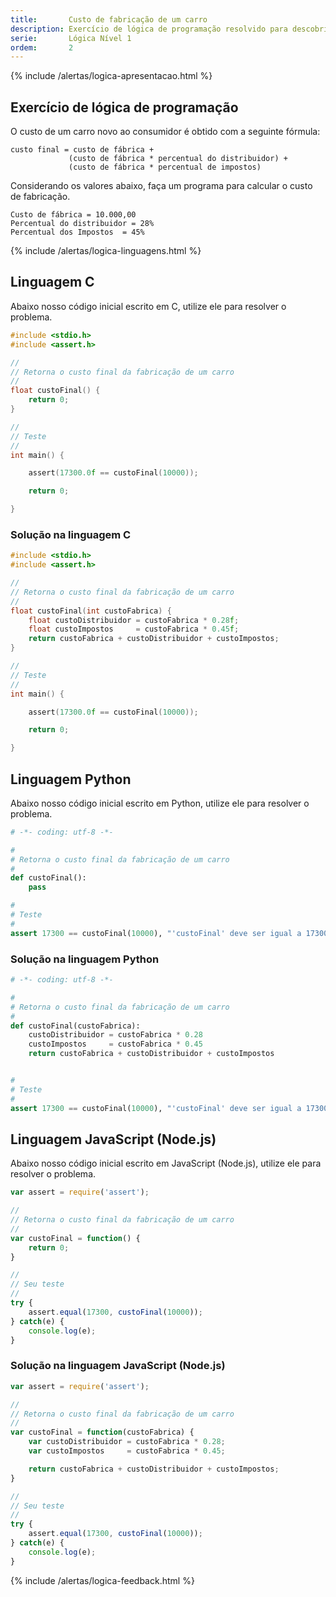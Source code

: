 ```yaml
---
title:       Custo de fabricação de um carro
description: Exercício de lógica de programação resolvido para descobrir o custo final de um carro.
serie:       Lógica Nível 1
ordem:       2
---
```


{% include /alertas/logica-apresentacao.html %}

Exercício de lógica de programação
---

O custo de um carro novo ao consumidor é obtido com a seguinte fórmula:
  
    custo final = custo de fábrica +
			     (custo de fábrica * percentual do distribuidor) +
			     (custo de fábrica * percentual de impostos)

Considerando os valores abaixo, faça um programa para calcular o custo de fabricação.
 
    Custo de fábrica = 10.000,00
    Percentual do distribuidor = 28%
    Percentual dos Impostos  = 45%


{% include /alertas/logica-linguagens.html %}


Linguagem C
---

Abaixo nosso código inicial escrito em C, utilize ele para resolver o problema.

```c
#include <stdio.h>
#include <assert.h>

//
// Retorna o custo final da fabricação de um carro
//
float custoFinal() {
    return 0;
}

//
// Teste
//
int main() {

    assert(17300.0f == custoFinal(10000));

    return 0;

}
```

### Solução na linguagem C

```c
#include <stdio.h>
#include <assert.h>

//
// Retorna o custo final da fabricação de um carro
//
float custoFinal(int custoFabrica) {
    float custoDistribuidor = custoFabrica * 0.28f;
    float custoImpostos     = custoFabrica * 0.45f;
    return custoFabrica + custoDistribuidor + custoImpostos;
}

//
// Teste
//
int main() {

    assert(17300.0f == custoFinal(10000));

    return 0;

}
```


Linguagem Python
---

Abaixo nosso código inicial escrito em Python, utilize ele para resolver o problema.

```python
# -*- coding: utf-8 -*-

#
# Retorna o custo final da fabricação de um carro
#
def custoFinal():
    pass

#
# Teste
#
assert 17300 == custoFinal(10000), "'custoFinal' deve ser igual a 17300"
```


### Solução na linguagem Python

```python
# -*- coding: utf-8 -*-

#
# Retorna o custo final da fabricação de um carro
#
def custoFinal(custoFabrica):
    custoDistribuidor = custoFabrica * 0.28
    custoImpostos     = custoFabrica * 0.45
    return custoFabrica + custoDistribuidor + custoImpostos


#
# Teste
#
assert 17300 == custoFinal(10000), "'custoFinal' deve ser igual a 17300"
```



Linguagem JavaScript (Node.js)
---

Abaixo nosso código inicial escrito em JavaScript (Node.js), utilize ele para resolver o problema.


```javascript
var assert = require('assert');

//
// Retorna o custo final da fabricação de um carro
//
var custoFinal = function() {
    return 0;
}

//
// Seu teste
//
try {
    assert.equal(17300, custoFinal(10000));
} catch(e) {
    console.log(e);
}
```


### Solução na linguagem JavaScript (Node.js)


```javascript
var assert = require('assert');

//
// Retorna o custo final da fabricação de um carro
//
var custoFinal = function(custoFabrica) {
    var custoDistribuidor = custoFabrica * 0.28;
    var custoImpostos     = custoFabrica * 0.45;

    return custoFabrica + custoDistribuidor + custoImpostos;
}

//
// Seu teste
//
try {
    assert.equal(17300, custoFinal(10000));
} catch(e) {
    console.log(e);
}
```

{% include /alertas/logica-feedback.html %}
